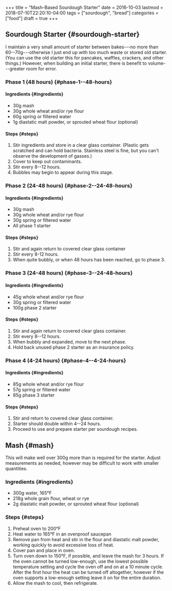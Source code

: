 +++
title = "Mash-Based Sourdough Starter"
date = 2016-10-03
lastmod = 2018-07-10T22:20:10-04:00
tags = ["sourdough", "bread"]
categories = ["food"]
draft = true
+++

## Sourdough Starter {#sourdough-starter}

I maintain a very small amount of starter between bakes---no more than
60--70g---otherwise I just end up with too much waste or stored old starter.
(You can use the old starter this for pancakes, waffles, crackers, and other
things.) However, when building an initial starter, there is benefit to
volume---greater room for error. <!--more-->


### Phase 1 (48 hours) {#phase-1--48-hours}


#### Ingredients {#ingredients}

-   30g mash
-   30g whole wheat and/or rye flour
-   60g spring or filtered water
-   1g diastatic malt powder, or sprouted wheat flour (optional)


#### Steps {#steps}

1.  Stir ingredients and store in a clear glass container. (Plastic gets
    scratched and can hold bacteria. Stainless steel is fine, but you can't
    observe the development of gasses.)
2.  Cover to keep out contaminants.
3.  Stir every 8--12 hours.
4.  Bubbles may begin to appear during this stage.


### Phase 2 (24-48 hours) {#phase-2--24-48-hours}


#### Ingredients {#ingredients}

-   30g mash
-   30g whole wheat and/or rye flour
-   30g spring or filtered water
-   All phase 1 starter


#### Steps {#steps}

1.  Stir and again return to covered clear glass container
2.  Stir every 8-12 hours.
3.  When quite bubbly, or when 48 hours has been reached, go to phase 3.


### Phase 3 (24-48 hours) {#phase-3--24-48-hours}


#### Ingredients {#ingredients}

-   45g whole wheat and/or rye flour
-   30g spring or filtered water
-   100g phase 2 starter


#### Steps {#steps}

1.  Stir and again return to covered clear glass container.
2.  Stir every 8--12 hours.
3.  When bubbly and expanded, move to the next phase.
4.  Hold back unused phase 2 starter as an insurance policy.


### Phase 4 (4-24 hours) {#phase-4--4-24-hours}


#### Ingredients {#ingredients}

-   85g whole wheat and/or rye flour
-   57g spring or filtered water
-   85g phase 3 starter


#### Steps {#steps}

1.  Stir and return to covered clear glass container.
2.  Starter should double within 4--24 hours.
3.  Proceed to use and prepare starter per sourdough recipes.


## Mash {#mash}

This will make well over 300g more than is required for the starter. Adjust measurements
as needed, however may be difficult to work with smaller quantities.


### Ingredients {#ingredients}

-   300g water, 165°F
-   218g whole grain flour, wheat or rye
-   2g diastatic malt powder, or sprouted wheat flour (optional)


### Steps {#steps}

1.  Preheat oven to 200°F
2.  Heat water to 165°F in an ovenproof saucepan
3.  Remove pan from heat and stir in the flour and diastatic malt powder, working
    quickly to avoid excessive loss of heat.
4.  Cover pan and place in oven.
5.  Turn oven down to 150°F, if possible, and leave the mash for 3 hours. If
    the oven cannot be turned low-enough, use the lowest possible temperature
    setting and cycle the oven off and on at a 10 minute cycle. After the first
    hour the heat can be turned off altogether, however if the oven supports a
    low-enough setting leave it on for the entire duration.
6.  Allow the mash to cool, then refrigerate.
